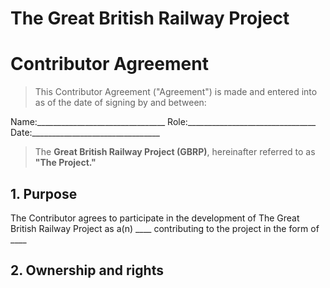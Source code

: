 # **The Great British Railway Project**
# **Contributor Agreement**
> This Contributor Agreement ("Agreement") is made and entered into as of the date of signing by and between:

Name:________________________________
Role:________________________________
Date:________________________________

> The **Great British Railway Project (GBRP)**, hereinafter referred to as **"The Project."**

## 1. Purpose

The Contributor agrees to participate in the development of The Great British Railway Project as a(n) ____ contributing to the project in the form of ____

## 2. Ownership and rights





